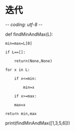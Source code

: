 # 迭代
-*- coding: utf-8 -*-

def findMinAndMax(L):
	
    min=max=L[0]	
	
    if L==[]:	
		
        return(None,None)		
	
    for x in L:
		
        if x<=min:	
			
            min=x	
		
        if x>=max:
		
        max=x
	
    return min,max
print(findMinAndMax([1,3,5,6]))
